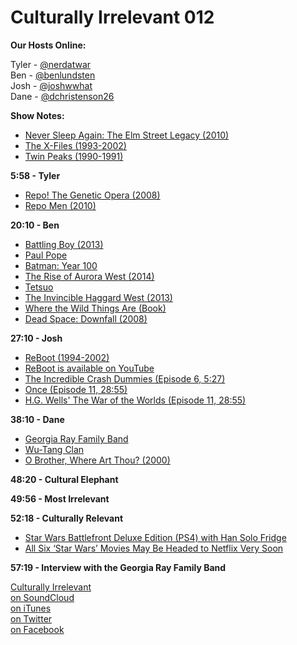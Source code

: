 # Culturally Irrelevant 012

**Our Hosts Online:**

Tyler - [@nerdatwar]  
Ben - [@benlundsten]  
Josh - [@joshwwhat]  
Dane - [@dchristenson26]  

**Show Notes:**  

 - [Never Sleep Again: The Elm Street Legacy (2010)](http://www.imdb.com/title/tt1510985/)  
 - [The X-Files (1993-2002)](http://www.imdb.com/title/tt0106179/)  
 - [Twin Peaks (1990-1991)](http://www.imdb.com/title/tt0098936/)  

**5:58 - Tyler**  

 - [Repo! The Genetic Opera (2008)](http://www.imdb.com/title/tt0963194/)  
 - [Repo Men (2010)](http://www.imdb.com/title/tt1053424/)  

**20:10 - Ben**  

 - [Battling Boy (2013)](http://www.comicvine.com/battling-boy-1-gn/4000-428372/)  
 - [Paul Pope](http://www.comicvine.com/paul-pope/4040-4306/)  
 - [Batman: Year 100](http://www.comicvine.com/batman-year-100/4050-18962/)  
 - [The Rise of Aurora West (2014)](http://www.comicvine.com/battling-boy-the-rise-of-aurora-west-1-vol-1/4000-467798/)  
 - [Tetsuo](http://www.comicvine.com/tetsuo/4005-48596/)  
 - [The Invincible Haggard West (2013)](http://www.comicvine.com/the-invincible-haggard-west-1/4000-417025/)  
 - [Where the Wild Things Are (Book)](http://www.amazon.com/Where-Wild-Things-Maurice-Sendak/dp/0064431789)  
 - [Dead Space: Downfall (2008)](http://www.imdb.com/title/tt1267379/)  

**27:10 - Josh**  

 - [ReBoot (1994-2002)](http://www.imdb.com/title/tt0108903/)  
 - [ReBoot is available on YouTube](https://www.youtube.com/playlist?list=PLhAmEp58qYISwV0GobhEBqMrXn04yLeaL)  
 - [The Incredible Crash Dummies (Episode 6, 5:27)](http://www.culturallyirrelevant.com/podcast/6)  
 - [Once (Episode 11, 28:55)](http://www.culturallyirrelevant.com/podcast/11)  
 - [H.G. Wells' The War of the Worlds (Episode 11, 28:55)](http://www.culturallyirrelevant.com/podcast/11)  

**38:10 - Dane**

 - [Georgia Ray Family Band](http://www.georgiaraefamilyband.com/)  
 - [Wu-Tang Clan](https://en.wikipedia.org/wiki/Wu-Tang_Clan)  
 - [O Brother, Where Art Thou? (2000)](http://www.imdb.com/title/tt0190590/)  

**48:20 - Cultural Elephant**  

**49:56 - Most Irrelevant**  

**52:18 - Culturally Relevant**  

 - [Star Wars Battlefront Deluxe Edition (PS4) with Han Solo Fridge](http://www.walmart.com/ip/Star-Wars-Battlefront-Deluxe-Edition-PS4-with-Han-Solo-Fridge/46708255)  
 - [All Six ‘Star Wars’ Movies May Be Headed to Netflix Very Soon](http://screencrush.com/star-wars-netflix/)  

**57:19 - Interview with the Georgia Ray Family Band**  

[Culturally Irrelevant](http://www.culturallyirrelevant.com/)  
[on SoundCloud](https://soundcloud.com/culturally-irrelevant)  
[on iTunes](https://itun.es/i6Lj4FQ)  
[on Twitter](https://twitter.com/cirrelevantpod)  
[on Facebook](https://www.facebook.com/culturallyirrelevant)  

[@nerdatwar]: http://twitter.com/nerdatwar  
[@benlundsten]: http://twitter.com/benlundsten  
[@joshwwhat]: http://twitter.com/joshwwhat  
[@dchristenson26]: https://twitter.com/dchristenson26  
